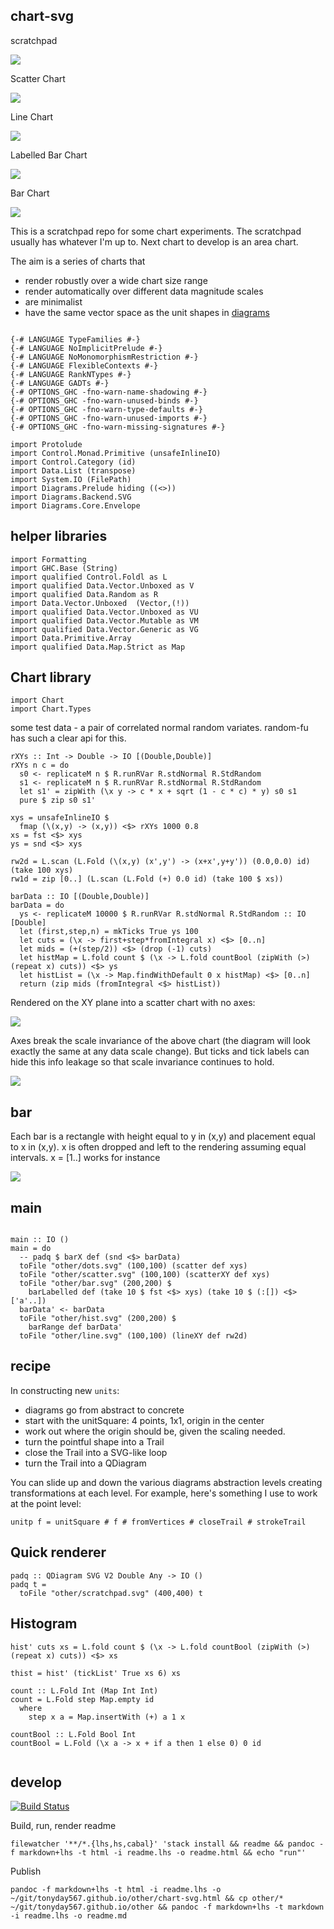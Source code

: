 <meta charset="utf-8"> <link rel="stylesheet" href="lhs.css">

chart-svg
---------

scratchpad

![](other/scratchpad.svg)

Scatter Chart

![](other/scatter.svg)

Line Chart

![](other/line.svg)

Labelled Bar Chart

![](other/bar.svg)

Bar Chart

![](other/hist.svg)

This is a scratchpad repo for some chart experiments. The scratchpad
usually has whatever I'm up to. Next chart to develop is an area chart.

The aim is a series of charts that

-   render robustly over a wide chart size range
-   render automatically over different data magnitude scales
-   are minimalist
-   have the same vector space as the unit shapes in
    [diagrams](http://projects.haskell.org/diagrams/haddock/index.html)

``` {.sourceCode .literate .haskell}

{-# LANGUAGE TypeFamilies #-}
{-# LANGUAGE NoImplicitPrelude #-}
{-# LANGUAGE NoMonomorphismRestriction #-}
{-# LANGUAGE FlexibleContexts #-}
{-# LANGUAGE RankNTypes #-}
{-# LANGUAGE GADTs #-}
{-# OPTIONS_GHC -fno-warn-name-shadowing #-}
{-# OPTIONS_GHC -fno-warn-unused-binds #-}
{-# OPTIONS_GHC -fno-warn-type-defaults #-}
{-# OPTIONS_GHC -fno-warn-unused-imports #-}
{-# OPTIONS_GHC -fno-warn-missing-signatures #-}

import Protolude
import Control.Monad.Primitive (unsafeInlineIO)
import Control.Category (id)
import Data.List (transpose)
import System.IO (FilePath)
import Diagrams.Prelude hiding ((<>))
import Diagrams.Backend.SVG
import Diagrams.Core.Envelope
```

helper libraries
----------------

``` {.sourceCode .literate .haskell}
import Formatting
import GHC.Base (String)
import qualified Control.Foldl as L
import qualified Data.Vector.Unboxed as V
import qualified Data.Random as R
import Data.Vector.Unboxed  (Vector,(!))
import qualified Data.Vector.Unboxed as VU
import qualified Data.Vector.Mutable as VM
import qualified Data.Vector.Generic as VG
import Data.Primitive.Array
import qualified Data.Map.Strict as Map
```

Chart library
-------------

``` {.sourceCode .literate .haskell}
import Chart
import Chart.Types
```

some test data - a pair of correlated normal random variates. random-fu
has such a clear api for this.

``` {.sourceCode .literate .haskell}
rXYs :: Int -> Double -> IO [(Double,Double)]
rXYs n c = do
  s0 <- replicateM n $ R.runRVar R.stdNormal R.StdRandom
  s1 <- replicateM n $ R.runRVar R.stdNormal R.StdRandom
  let s1' = zipWith (\x y -> c * x + sqrt (1 - c * c) * y) s0 s1
  pure $ zip s0 s1'

xys = unsafeInlineIO $
  fmap (\(x,y) -> (x,y)) <$> rXYs 1000 0.8
xs = fst <$> xys
ys = snd <$> xys

rw2d = L.scan (L.Fold (\(x,y) (x',y') -> (x+x',y+y')) (0.0,0.0) id) (take 100 xys)
rw1d = zip [0..] (L.scan (L.Fold (+) 0.0 id) (take 100 $ xs))

barData :: IO [(Double,Double)]
barData = do
  ys <- replicateM 10000 $ R.runRVar R.stdNormal R.StdRandom :: IO [Double]
  let (first,step,n) = mkTicks True ys 100
  let cuts = (\x -> first+step*fromIntegral x) <$> [0..n]
  let mids = (+(step/2)) <$> (drop (-1) cuts)
  let histMap = L.fold count $ (\x -> L.fold countBool (zipWith (>) (repeat x) cuts)) <$> ys
  let histList = (\x -> Map.findWithDefault 0 x histMap) <$> [0..n]
  return (zip mids (fromIntegral <$> histList))
```

Rendered on the XY plane into a scatter chart with no axes:

![](other/dots.svg)

Axes break the scale invariance of the above chart (the diagram will
look exactly the same at any data scale change). But ticks and tick
labels can hide this info leakage so that scale invariance continues to
hold.

![](other/scatter.svg)

bar
---

Each bar is a rectangle with height equal to y in (x,y) and placement
equal to x in (x,y). x is often dropped and left to the rendering
assuming equal intervals. x = \[1..\] works for instance

![](other/bar.svg)

main
----

``` {.sourceCode .literate .haskell}

main :: IO ()
main = do
  -- padq $ barX def (snd <$> barData)
  toFile "other/dots.svg" (100,100) (scatter def xys)
  toFile "other/scatter.svg" (100,100) (scatterXY def xys)
  toFile "other/bar.svg" (200,200) $
    barLabelled def (take 10 $ fst <$> xys) (take 10 $ (:[]) <$> ['a'..])
  barData' <- barData
  toFile "other/hist.svg" (200,200) $
    barRange def barData'
  toFile "other/line.svg" (100,100) (lineXY def rw2d)
```

recipe
------

In constructing new `units`:

-   diagrams go from abstract to concrete
-   start with the unitSquare: 4 points, 1x1, origin in the center
-   work out where the origin should be, given the scaling needed.
-   turn the pointful shape into a Trail
-   close the Trail into a SVG-like loop
-   turn the Trail into a QDiagram

You can slide up and down the various diagrams abstraction levels
creating transformations at each level. For example, here's something I
use to work at the point level:

``` {.sourceCode .literate .haskell}
unitp f = unitSquare # f # fromVertices # closeTrail # strokeTrail
```

Quick renderer
--------------

``` {.sourceCode .literate .haskell}
padq :: QDiagram SVG V2 Double Any -> IO ()
padq t =
  toFile "other/scratchpad.svg" (400,400) t
```

Histogram
---------

``` {.sourceCode .literate .haskell}
hist' cuts xs = L.fold count $ (\x -> L.fold countBool (zipWith (>) (repeat x) cuts)) <$> xs

thist = hist' (tickList' True xs 6) xs

count :: L.Fold Int (Map Int Int)
count = L.Fold step Map.empty id
  where
    step x a = Map.insertWith (+) a 1 x

countBool :: L.Fold Bool Int
countBool = L.Fold (\x a -> x + if a then 1 else 0) 0 id


```

develop
-------

[![Build
Status](https://travis-ci.org/tonyday567/chart-svg.png)](https://travis-ci.org/tonyday567/chart-svg)

Build, run, render readme

    filewatcher '**/*.{lhs,hs,cabal}' 'stack install && readme && pandoc -f markdown+lhs -t html -i readme.lhs -o readme.html && echo "run"'

Publish

    pandoc -f markdown+lhs -t html -i readme.lhs -o ~/git/tonyday567.github.io/other/chart-svg.html && cp other/* ~/git/tonyday567.github.io/other && pandoc -f markdown+lhs -t markdown -i readme.lhs -o readme.md
